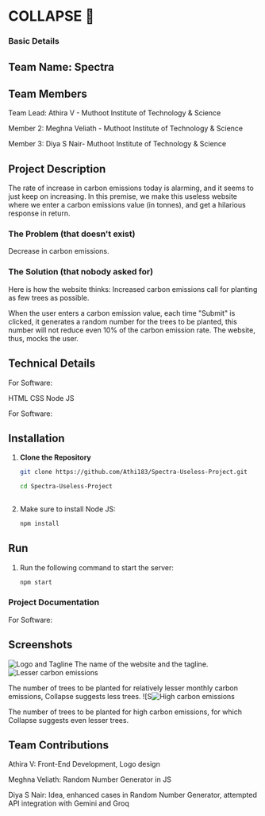 # COLLAPSE 🎯
### Basic Details
## Team Name: Spectra                    
  
## Team Members
Team Lead: Athira V - Muthoot Institute of Technology &  Science                                                                                                                                                                                
  
Member 2: Meghna Veliath - Muthoot Institute of Technology &  Science                   
  
Member 3: Diya S Nair- Muthoot Institute of Technology &  Science  

## Project Description
The rate of increase in carbon emissions today is alarming, and it seems to just keep on increasing. In this premise, we make this useless website where we enter a carbon emissions value (in tonnes), and get a hilarious response in return.                               

### The Problem (that doesn't exist)
Decrease in carbon emissions.

### The Solution (that nobody asked for)
Here is how the website thinks:
Increased carbon emissions call for planting as few trees as possible.                                  
  
  
When the user enters a carbon emission value, each time "Submit" is clicked, it generates a random number for the trees to be planted, this number will not reduce even 10% of the carbon emission rate. The website, thus, mocks the user. 
## Technical Details
For Software:

HTML
CSS
Node JS                                     
                                    
  
For Software:

## Installation                    
  

1. **Clone the Repository**
   ```bash 
   git clone https://github.com/Athi183/Spectra-Useless-Project.git                                                   
   
   cd Spectra-Useless-Project                                                        
                       
3. Make sure to install Node JS:
   ```bash
   npm install


## Run

1. Run the following command to start the server:
    ```bash
   npm start
   

### Project Documentation
For Software:

## Screenshots 
![Logo and Tagline](https://github.com/user-attachments/assets/eb44d046-837e-4900-afbc-af5c1fcb3a27)
The name of the website and the tagline.                                                                                                                     
![Lesser carbon emissions](https://github.com/user-attachments/assets/58d7dc7e-39cc-4164-a6fe-76c14a3b85c2)

The number of trees to be planted for relatively lesser monthly carbon emissions, Collapse suggests less trees. 
![S![High carbon emissions](https://github.com/user-attachments/assets/61a984b8-aa89-45bb-ba70-a25a32b0cfa3)

The number of trees to be planted for high carbon emissions, for which Collapse suggests even lesser trees.


## Team Contributions
<p>Athira V: Front-End Development, Logo design </p>
<p> Meghna Veliath: Random Number Generator in JS</p>
<p> Diya S Nair: Idea, enhanced cases in Random Number Generator, attempted API integration with Gemini and Groq </p>
